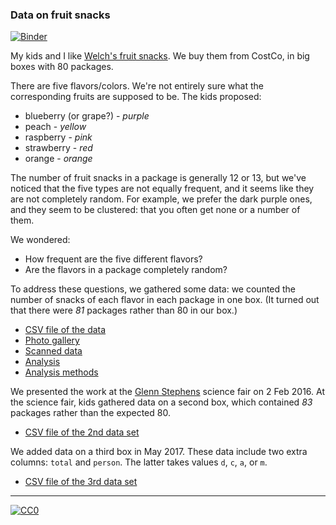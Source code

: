 ### Data on fruit snacks

[![Binder](https://mybinder.org/badge_logo.svg)](https://mybinder.org/v2/gh/kbroman/FruitSnacksBinder/master?urlpath=rstudio)

My kids and I like
[Welch's fruit snacks](https://www.welchsfruitsnacks.com/). We buy them
from CostCo, in big boxes with 80 packages.

There are five flavors/colors. We're not entirely sure what the
corresponding fruits are supposed to be. The kids proposed:

- blueberry (or grape?) - _purple_
- peach - _yellow_
- raspberry - _pink_
- strawberry - _red_
- orange - _orange_

The number of fruit snacks in a package is generally 12 or 13, but
we've noticed that the five types are not equally frequent, and it
seems like they are not completely random.  For example, we prefer the
dark purple ones, and they seem to be clustered: that you often get
none or a number of them.

We wondered:

- How frequent are the five different flavors?
- Are the flavors in a package completely random?

To address these questions, we gathered some data: we counted the
number of snacks of each flavor in each package in one box. (It turned
out that there were _81_ packages rather than 80 in our box.)

- [CSV file of the data](Data/fruit_snacks.csv)
- [Photo gallery](PhotoGallery.md)
- [Scanned data](https://kbroman.org/FruitSnacks/assets/fruit_snacks_scanned.pdf)
- [Analysis](https://kbroman.org/FruitSnacks/assets/fruit_snacks.html)
- [Analysis methods](https://kbroman.org/FruitSnacks/assets/fruit_snacks_methods.html)

We presented the work at the
[Glenn Stephens](https://stephens.madison.k12.wi.us/) science fair on 2
Feb 2016. At the science fair, kids gathered data on a second box,
which contained _83_ packages rather than the expected 80.

- [CSV file of the 2nd data set](Data/fruit_snacks_box2.csv)

We added data on a third box in May 2017. These data include two extra
columns: `total` and `person`. The latter takes values `d`, `c`, `a`,
or `m`.

- [CSV file of the 3rd data set](Data/fruit_snacks_box3.csv)

---

[![CC0](https://i.creativecommons.org/p/zero/1.0/88x31.png)](https://creativecommons.org/publicdomain/zero/1.0/)

